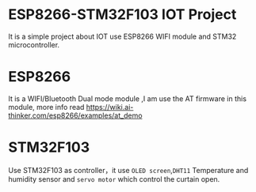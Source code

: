 # ESP8266-STM32F103 IOT Project
  It is a simple project about IOT use ESP8266 WIFI module and STM32 microcontroller.

# ESP8266
  It is a WIFI/Bluetooth Dual mode module ,I am use the AT firmware in this module,
more info read https://wiki.ai-thinker.com/esp8266/examples/at_demo

# STM32F103
  Use STM32F103 as controller，it use `OLED screen`,`DHT11` Temperature and humidity sensor and `servo motor` which control the curtain open.


